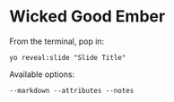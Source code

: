
# Wicked Good Ember

From the terminal, pop in:

  ```yo reveal:slide "Slide Title"```

Available options:

 ```--markdown --attributes --notes```
